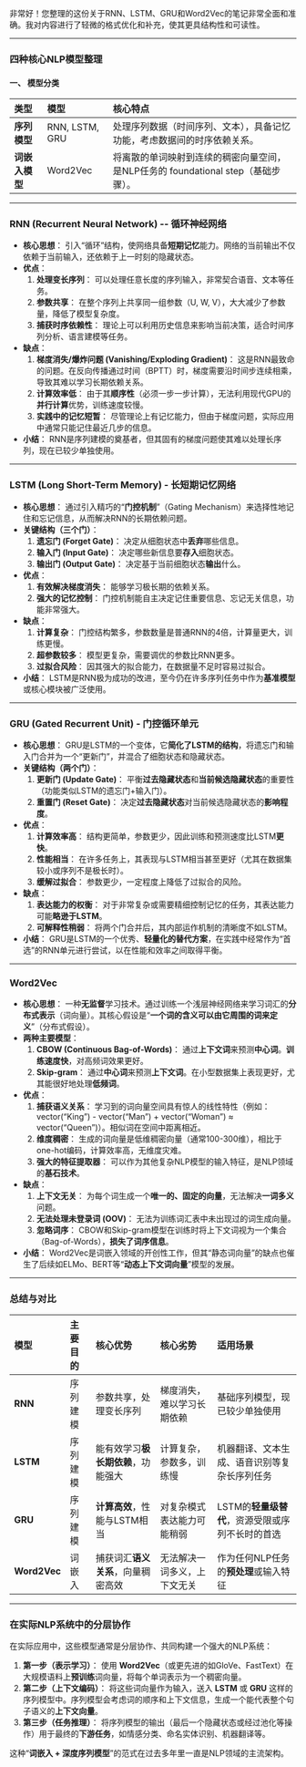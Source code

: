 非常好！您整理的这份关于RNN、LSTM、GRU和Word2Vec的笔记非常全面和准确。我对内容进行了轻微的格式优化和补充，使其更具结构性和可读性。

---

### 四种核心NLP模型整理

#### 一、 模型分类

| 类型 | 模型 | 核心特点 |
| :--- | :--- | :--- |
| **序列模型** | RNN, LSTM, GRU | 处理序列数据（时间序列、文本），具备记忆功能，考虑数据间的时序依赖关系。 |
| **词嵌入模型** | Word2Vec | 将离散的单词映射到连续的稠密向量空间，是NLP任务的 foundational step（基础步骤）。 |

---

### RNN (Recurrent Neural Network) -- 循环神经网络

-   **核心思想**： 引入“循环”结构，使网络具备**短期记忆**能力。网络的当前输出不仅依赖于当前输入，还依赖于上一时刻的隐藏状态。
-   **优点**：
    1.  **处理变长序列**： 可以处理任意长度的序列输入，非常契合语音、文本等任务。
    2.  **参数共享**： 在整个序列上共享同一组参数（U, W, V），大大减少了参数量，降低了模型复杂度。
    3.  **捕获时序依赖性**： 理论上可以利用历史信息来影响当前决策，适合时间序列分析、语言建模等任务。
-   **缺点**：
    1.  **梯度消失/爆炸问题 (Vanishing/Exploding Gradient)**： 这是RNN最致命的问题。在反向传播通过时间（BPTT）时，梯度需要沿时间步连续相乘，导致其难以学习长期依赖关系。
    2.  **计算效率低**： 由于其**顺序性**（必须一步一步计算），无法利用现代GPU的**并行计算**优势，训练速度较慢。
    3.  **实践中的记忆短暂**： 尽管理论上有记忆能力，但由于梯度问题，实际应用中通常只能记住最近几步的信息。
-   **小结**： RNN是序列建模的奠基者，但其固有的梯度问题使其难以处理长序列，现在已较少单独使用。

---

### LSTM (Long Short-Term Memory) - 长短期记忆网络

-   **核心思想**： 通过引入精巧的“**门控机制**”（Gating Mechanism）来选择性地记住和忘记信息，从而解决RNN的长期依赖问题。
-   **关键结构（三个门）**：
    1.  **遗忘门 (Forget Gate)**： 决定从细胞状态中**丢弃**哪些信息。
    2.  **输入门 (Input Gate)**： 决定哪些新信息要**存入**细胞状态。
    3.  **输出门 (Output Gate)**： 决定基于当前细胞状态**输出**什么。
-   **优点**：
    1.  **有效解决梯度消失**： 能够学习极长期的依赖关系。
    2.  **强大的记忆控制**： 门控机制能自主决定记住重要信息、忘记无关信息，功能非常强大。
-   **缺点**：
    1.  **计算复杂**： 门控结构繁多，参数数量是普通RNN的4倍，计算量更大，训练更慢。
    2.  **超参数较多**： 模型更复杂，需要调优的参数比RNN更多。
    3.  **过拟合风险**： 因其强大的拟合能力，在数据量不足时容易过拟合。
-   **小结**： LSTM是RNN极为成功的改进，至今仍在许多序列任务中作为**基准模型**或核心模块被广泛使用。

---

### GRU (Gated Recurrent Unit) - 门控循环单元

-   **核心思想**： GRU是LSTM的一个变体，它**简化了LSTM的结构**，将遗忘门和输入门合并为一个“更新门”，并混合了细胞状态和隐藏状态。
-   **关键结构（两个门）**：
    1.  **更新门 (Update Gate)**： 平衡**过去隐藏状态**和**当前候选隐藏状态**的重要性（功能类似LSTM的遗忘门+输入门）。
    2.  **重置门 (Reset Gate)**： 决定**过去隐藏状态**对当前候选隐藏状态的**影响程度**。
-   **优点**：
    1.  **计算效率高**： 结构更简单，参数更少，因此训练和预测速度比LSTM**更快**。
    2.  **性能相当**： 在许多任务上，其表现与LSTM相当甚至更好（尤其在数据集较小或序列不是极长时）。
    3.  **缓解过拟合**： 参数更少，一定程度上降低了过拟合的风险。
-   **缺点**：
    1.  **表达能力的权衡**： 对于非常复杂或需要精细控制记忆的任务，其表达能力可能**略逊于LSTM**。
    2.  **可解释性稍弱**： 将两个门合并后，其内部运作机制的清晰度不如LSTM。
-   **小结**： GRU是LSTM的一个优秀、**轻量化的替代方案**，在实践中经常作为“首选”的RNN单元进行尝试，以在性能和效率之间取得平衡。

---

### Word2Vec

-   **核心思想**： 一种**无监督**学习技术。通过训练一个浅层神经网络来学习词汇的**分布式表示**（词向量）。其核心假设是“**一个词的含义可以由它周围的词来定义**”（分布式假设）。
-   **两种主要模型**：
    1.  **CBOW (Continuous Bag-of-Words)**： 通过**上下文词**来预测**中心词**。**训练速度快**，对高频词效果更好。
    2.  **Skip-gram**： 通过**中心词**来预测**上下文词**。在小型数据集上表现更好，尤其能很好地处理**低频词**。
-   **优点**：
    1.  **捕获语义关系**： 学习到的词向量空间具有惊人的线性特性（例如：vector(“King”) - vector(“Man”) + vector(“Woman”) ≈ vector(“Queen”)）。相似词在空间中距离相近。
    2.  **维度稠密**： 生成的词向量是低维稠密向量（通常100-300维），相比于one-hot编码，计算效率高，无维度灾难。
    3.  **强大的特征提取器**： 可以作为其他复杂NLP模型的输入特征，是NLP领域的**基石技术**。
-   **缺点**：
    1.  **上下文无关**： 为每个词生成一个**唯一的、固定的向量**，无法解决**一词多义**问题。
    2.  **无法处理未登录词 (OOV)**： 无法为训练词汇表中未出现过的词生成向量。
    3.  **忽略词序**： CBOW和Skip-gram模型在训练时将上下文词视为一个集合（Bag-of-Words），**损失了词序信息**。
-   **小结**： Word2Vec是词嵌入领域的开创性工作，但其“静态词向量”的缺点也催生了后续如ELMo、BERT等“**动态上下文词向量**”模型的发展。

---

### 总结与对比

| 模型 | 主要目的 | 核心优势 | 核心劣势 | 适用场景 |
| :--- | :--- | :--- | :--- | :--- |
| **RNN** | 序列建模 | 参数共享，处理变长序列 | 梯度消失，难以学习长期依赖 | 基础序列模型，现已较少单独使用 |
| **LSTM** | 序列建模 | 能有效学习**极长期依赖**，功能强大 | 计算复杂，参数多，训练慢 | 机器翻译、文本生成、语音识别等复杂长序列任务 |
| **GRU** | 序列建模 | **计算高效**，性能与LSTM相当 | 对复杂模式表达能力可能稍弱 | LSTM的**轻量级替代**，资源受限或序列不长时的首选 |
| **Word2Vec** | 词嵌入 | 捕获词汇**语义关系**，向量稠密高效 | 无法解决一词多义，上下文无关 | 作为任何NLP任务的**预处理**或输入特征 |

---

### 在实际NLP系统中的分层协作

在实际应用中，这些模型通常是分层协作、共同构建一个强大的NLP系统：

1.  **第一步（表示学习）**： 使用 **Word2Vec**（或更先进的如GloVe、FastText）在大规模语料上**预训练**词向量，将每个单词表示为一个稠密向量。
2.  **第二步（上下文编码）**： 将这些词向量作为输入，送入 **LSTM** 或 **GRU** 这样的序列模型中。序列模型会考虑词的顺序和上下文信息，生成一个能代表整个句子语义的**上下文向量**。
3.  **第三步（任务推理）**： 将序列模型的输出（最后一个隐藏状态或经过池化等操作）用于最终的**下游任务**，如情感分类、命名实体识别、机器翻译等。

这种“**词嵌入 + 深度序列模型**”的范式在过去多年里一直是NLP领域的主流架构。
